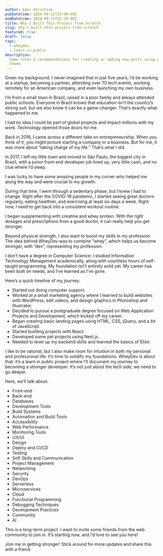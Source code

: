 ```yaml
---
author: Eder Christian
pubDatetime: 2024-09-22T23:00:00Z
modDatetime: 2024-09-22T22:30:00Z
title: Why I Built This Project from Scratch
slug: why-i-built-this-project-from-scratch
featured: true
draft: false
tags:
  - wheydev
  - learn-in-public
description:
  Some rules & recommendations for creating or adding new posts using AstroPaper
  theme.
---
```


Given my background, I never imagined that in just five years, I’d be working at a startup, becoming a partner, attending over 70 tech events, working remotely for an American company, and even launching my own business.

I’m from a small town in Brazil, raised in a poor family and always attended public schools. Everyone in Brazil knows that education isn’t the country’s strong suit, but we also know it can be a game-changer. That’s exactly what happened to me.

I had no idea I could be part of global projects and impact millions with my work. Technology opened those doors for me.

Back in 2016, I came across a different take on entrepreneurship. When you think of it, you might picture starting a company or a business. But for me, it was more about “taking charge of my life.” That’s what I did.

In 2017, I left my little town and moved to São Paulo, the biggest city in Brazil, with a junior front-end developer job lined up, very little cash, and no clue where I’d sleep.

I was lucky to have some amazing people in my corner who helped me along the way and were crucial to my growth.

During that time, I went through a sedentary phase, but I knew I had to change. Right after the COVID-19 pandemic, I started seeing great doctors regularly, eating healthier, and exercising at least six days a week. Right now, I need to get back into a consistent workout routine.

I began supplementing with creatine and whey protein. With the right dosages and prescriptions from a good doctor, it can really help you get stronger.

Beyond physical strength, I also want to boost my skills in my profession. The idea behind WheyDev was to combine “whey”, which helps us become stronger, with “dev”, representing my profession.

I don’t have a degree in Computer Science; I studied Information Technology Management academically, along with countless hours of self-taught programming. My foundation isn’t entirely solid yet. My career has been built on needs, and I’ve learned as I’ve gone.

Here’s a quick timeline of my journey:

- Started out doing computer support.
- Worked at a small marketing agency where I learned to build websites with WordPress, edit videos, and design graphics in Photoshop and Illustrator.
- Decided to pursue a postgraduate degree focused on Web Application Projects and Development, which kicked off my career.
- Began creating basic landing pages using HTML, CSS, jQuery, and a bit of JavaScript.
- Started building projects with React.
- Developed some pet projects using Next.js.
- Needed to level up my backend skills and learned the basics of Elixir.

I like to be rational, but I also make room for intuition in both my personal and professional life. It’s time to solidify my foundations. WheyDev is about that: it’s a learn in public project where I’ll document my journey to becoming a stronger developer. It’s not just about the tech side; we need to go deeper.

Here, we’ll talk about:

- Front-end
- Back-end
- Databases
- Development Tools
- Build Systems
- Automation and Build Tools
- Accessibility
- Web Performance
- Monitoring Tools
- UX/UI
- Design
- Deploy and CI/CD
- Testing
- Soft Skills and Communication
- Project Management
- Networking
- Security
- DevOps
- Serverless
- Microservices
- Cloud
- Functional Programming
- Debugging Techniques
- Development Practices
- Community
- AI

This is a long-term project. I want to invite some friends from the web community to join in. It’s starting now, and I’d love to see you here!

Join me in getting stronger! Stick around for more updates and share this with a friend.
